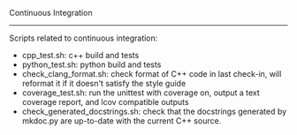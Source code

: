 Continuous Integration
**********************

Scripts related to continuous integration:

* cpp_test.sh: c++ build and tests
* python_test.sh: python build and tests
* check_clang_format.sh: check format of C++ code in last check-in, 
    will reformat it if it doesn't satisfy the style guide
* coverage_test.sh: run the unittest with coverage on, output a text coverage
  report, and lcov compatible outputs
* check_generated_docstrings.sh: check that the docstrings generated by mkdoc.py
    are up-to-date with the current C++ source.

